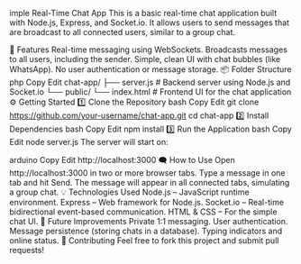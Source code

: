 imple Real-Time Chat App
This is a basic real-time chat application built with Node.js, Express, and Socket.io. It allows users to send messages that are broadcast to all connected users, similar to a group chat.

🚀 Features
Real-time messaging using WebSockets.
Broadcasts messages to all users, including the sender.
Simple, clean UI with chat bubbles (like WhatsApp).
No user authentication or message storage.
📦 Folder Structure
php
Copy
Edit
chat-app/
├── server.js          # Backend server using Node.js and Socket.io
└── public/
    └── index.html     # Frontend UI for the chat application
⚙️ Getting Started
1️⃣ Clone the Repository
bash
Copy
Edit
git clone https://github.com/your-username/chat-app.git
cd chat-app
2️⃣ Install Dependencies
bash
Copy
Edit
npm install
3️⃣ Run the Application
bash
Copy
Edit
node server.js
The server will start on:

arduino
Copy
Edit
http://localhost:3000
🗨️ How to Use
Open http://localhost:3000 in two or more browser tabs.
Type a message in one tab and hit Send.
The message will appear in all connected tabs, simulating a group chat.
💡 Technologies Used
Node.js – JavaScript runtime environment.
Express – Web framework for Node.js.
Socket.io – Real-time bidirectional event-based communication.
HTML & CSS – For the simple chat UI.
🎯 Future Improvements
Private 1:1 messaging.
User authentication.
Message persistence (storing chats in a database).
Typing indicators and online status.
🤝 Contributing
Feel free to fork this project and submit pull requests!

